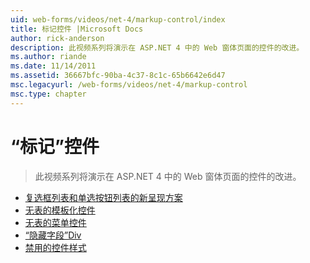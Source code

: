 ```yaml
---
uid: web-forms/videos/net-4/markup-control/index
title: 标记控件 |Microsoft Docs
author: rick-anderson
description: 此视频系列将演示在 ASP.NET 4 中的 Web 窗体页面的控件的改进。
ms.author: riande
ms.date: 11/14/2011
ms.assetid: 36667bfc-90ba-4c37-8c1c-65b6642e6d47
msc.legacyurl: /web-forms/videos/net-4/markup-control
msc.type: chapter
---
```

<a name="markup-control"></a>“标记”控件
====================
> 此视频系列将演示在 ASP.NET 4 中的 Web 窗体页面的控件的改进。


- [复选框列表和单选按钮列表的新呈现方案](aspnet-4-quick-hit-new-rendering-option-for-check-box-lists-and-radio-button-lists.md)
- [无表的模板化控件](aspnet-4-quick-hit-table-free-templated-controls.md)
- [无表的菜单控件](aspnet-4-quick-hit-tableless-menu-control.md)
- [“隐藏字段”Div](aspnet-4-quick-hit-hidden-field-divs.md)
- [禁用的控件样式](aspnet-4-quick-hit-disabled-control-styling.md)
